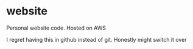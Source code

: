 # website
Personal website code. Hosted on AWS


I regret having this in github instead of git. Honestly might switch it over
